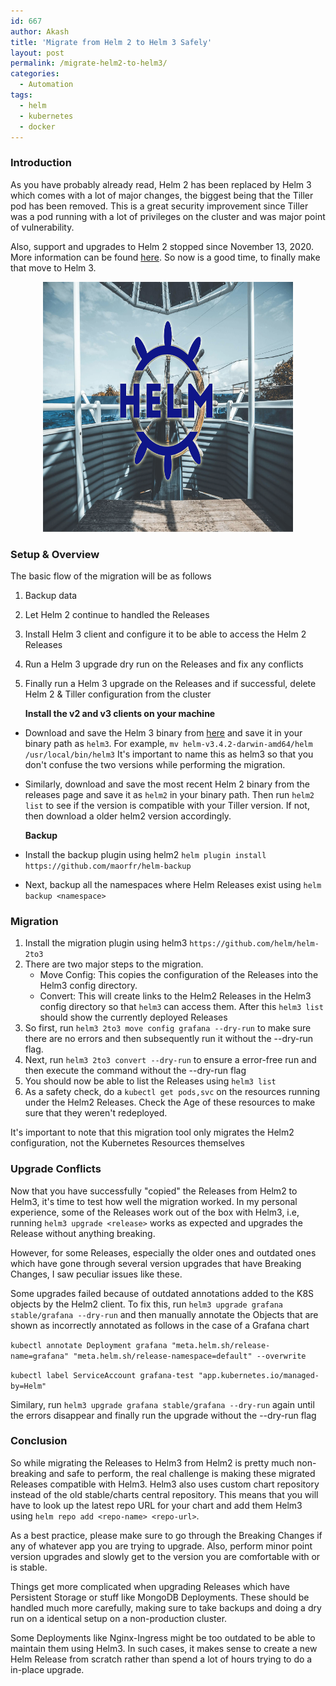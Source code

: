 ```yaml
---
id: 667
author: Akash
title: 'Migrate from Helm 2 to Helm 3 Safely' 
layout: post
permalink: /migrate-helm2-to-helm3/
categories:
  - Automation
tags:
  - helm
  - kubernetes
  - docker
---
```


### Introduction ###

As you have probably already read, Helm 2 has been replaced by Helm 3 which comes with a lot of major changes, the biggest being that the Tiller pod has been removed. This is a great security improvement since Tiller was a pod running with a lot of privileges on the cluster and was major point of vulnerability. 

Also, support and upgrades to Helm 2 stopped since November 13, 2020. More information can be found [here](/https://helm.sh/blog/helm-v2-deprecation-timeline/). So now is a good time, to finally make that move to Helm 3.


<center><img src="../assets/images/helm.png" height="400" width="400"></center>
<!--more-->


### Setup & Overview

The basic flow of the migration will be as follows
1. Backup data
2. Let Helm 2 continue to handled the Releases
3. Install Helm 3 client and configure it to be able to access the Helm 2 Releases
4. Run a Helm 3 upgrade dry run on the Releases and fix any conflicts
5. Finally run a Helm 3 upgrade on the Releases and if successful, delete Helm 2 & Tiller configuration from the cluster

   **Install the v2 and v3 clients on your machine** 

- Download and save the Helm 3 binary from [here](https://github.com/helm/helm/releases) and save it in your binary path as `helm3`. For example, `mv helm-v3.4.2-darwin-amd64/helm /usr/local/bin/helm3` It's important to name this as helm3 so that you don't confuse the two versions while performing the migration. 
- Similarly, download and save the most recent Helm 2 binary from the releases page and save it as `helm2` in your binary path. Then run `helm2 list` to see if the version is compatible with your Tiller version. If not, then download a older helm2 version accordingly.

   **Backup**

- Install the backup plugin using helm2 `helm plugin install https://github.com/maorfr/helm-backup`
- Next, backup all the namespaces where Helm Releases exist using `helm backup <namespace>`


### Migration
1. Install the migration plugin using helm3 `https://github.com/helm/helm-2to3`
2. There are two major steps to the migration. 
    - Move Config: This copies the configuration of the Releases into the Helm3 config directory. 
    - Convert: This will create links to the Helm2 Releases in the Helm3 config directory so that `helm3` can access them. After this `helm3 list` should show the currently deployed Releases
3. So first, run `helm3 2to3 move config grafana --dry-run` to make sure there are no errors and then subsequently run it without the --dry-run flag. 
4. Next, run `helm3 2to3 convert --dry-run` to ensure a error-free run and then execute the command without the --dry-run flag
5. You should now be able to list the Releases using `helm3 list` 
6. As a safety check, do a `kubectl get pods,svc` on the resources running under the Helm2 Releases. Check the Age of these resources to make sure that they weren't redeployed. 

It's important to note that this migration tool only migrates the Helm2 configuration, not the Kubernetes Resources themselves


### Upgrade Conflicts
Now that you have successfully "copied" the Releases from Helm2 to Helm3, it's time to test how well the migration worked. In my personal experience, some of the Releases work out of the box with Helm3, i.e, running `helm3 upgrade <release>` works as expected and upgrades the Release without anything breaking. 

However, for some Releases, especially the older ones and outdated ones which have gone through several version upgrades that have Breaking Changes, I saw peculiar issues like these. 

Some upgrades failed because of outdated annotations added to the K8S objects by the Helm2 client. To fix this, run `helm3 upgrade grafana stable/grafana --dry-run` and then manually annotate the Objects that are shown as incorrectly annotated as follows in the case of a Grafana chart

`kubectl annotate Deployment grafana "meta.helm.sh/release-name=grafana" "meta.helm.sh/release-namespace=default" --overwrite`

`kubectl label ServiceAccount grafana-test "app.kubernetes.io/managed-by=Helm"`

Similary, run `helm3 upgrade grafana stable/grafana --dry-run` again until the errors disappear and finally run the upgrade without the --dry-run flag

### Conclusion
So while migrating the Releases to Helm3 from Helm2 is pretty much non-breaking and safe to perform, the real challenge is making these migrated Releases compatible with Helm3. Helm3 also uses custom chart repository instead of the old stable/charts central repository. This means that you will have to look up the latest repo URL for your chart and add them Helm3 using `helm repo add <repo-name> <repo-url>`. 

As a best practice, please make sure to go through the Breaking Changes if any of whatever app you are trying to upgrade. Also, perform minor point version upgrades and slowly get to the version you are comfortable with or is stable.

Things get more complicated when upgrading Releases which have Persistent Storage or stuff like MongoDB Deployments. These should be handled much more carefully, making sure to take backups and doing a dry run on a identical setup on a non-production cluster. 

Some Deployments like Nginx-Ingress might be too outdated to be able to maintain them using Helm3. In such cases, it makes sense to create a new Helm Release from scratch rather than spend a lot of hours trying to do a in-place upgrade.



